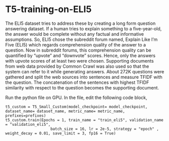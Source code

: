 # T5-training-on-ELI5

The ELI5 dataset tries to address these by creating a long form question answering
dataset. If a human tries to explain something to a five-year-old, the answer would be complete without
any factual and informative assumptions. So, ELI5 chose the subreddit forum named, Explain Like I’m Five
(ELI5) which regards comprehension quality of the answer to a question. Now in subreddit forums, this
comprehension quality can be quantified by “upvote” and “downvote” scores. Hence, only the answers
with upvote scores of at least two were chosen. Supporting documents from web data provided by
Common Crawl was also used so that the system can refer to it while generating answers. About 272K
questions were gathered and split the web sources into sentences and measure TFIDF with the question.
The concatenation of the sentences with highest TFIDF similarity with respect to the question becomes
the supporting document.

Run the python file on GPU. In the file, edit the following code block,

```
t5_custom = T5_Small_Custom(model_checkpoint= model_checkpoint, dataset_name= dataset_name, metric_name= metric_name, prefixes=prefixes)
t5_custom.train(Epochs = 1, train_name = "train_eli5", validation_name = "validation_eli5", 
                    batch_size = 16, lr = 2e-5, strategy = "epoch" , weight_decay = 0.01, save_limit = 3, fp16 = True)
```
